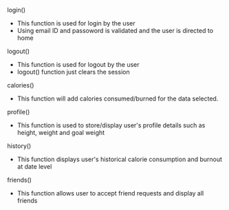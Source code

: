 login()
- This function is used for login by the user
- Using email ID and passoword is validated and the user is directed to home

logout()
- This function is used for logout by the user
- logout() function just clears the session

calories()
- This function will add calories consumed/burned for the data selected.

profile()
- This function is used to store/display user's profile details such as height, weight and goal weight

history()
- This function displays user's historical calorie consumption and burnout at date level

friends()
- This function allows user to accept friend requests and display all friends
